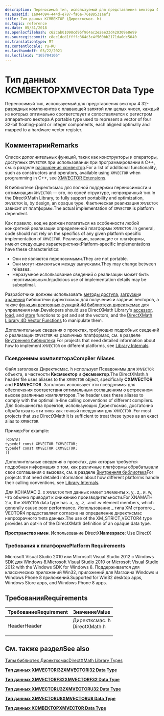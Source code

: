 ```yaml
---
description: Переносимый тип, используемый для представления вектора 4 32-разрядных компонентов с плавающей запятой или целых чисел, каждый из которых оптимально соответствует и сопоставляется с регистром аппаратного вектора.
ms.assetid: 1a044094-444d-e787-fa6a-76e88531aef1
title: Тип данных КСМВЕКТОР (Директксмас. h)
ms.topic: reference
ms.date: 05/31/2018
ms.openlocfilehash: c62cab01098cd95f904ac2e2ee33d420309e8e99
ms.sourcegitcommit: c8ec1ded1ffffc364d3c4f560bb2171da0dc5040
ms.translationtype: MT
ms.contentlocale: ru-RU
ms.lasthandoff: 03/22/2021
ms.locfileid: "105704106"
---
```

# <a name="xmvector-data-type"></a><span data-ttu-id="92f9b-103">Тип данных КСМВЕКТОР</span><span class="sxs-lookup"><span data-stu-id="92f9b-103">XMVECTOR Data Type</span></span>

<span data-ttu-id="92f9b-104">Переносимый тип, используемый для представления вектора 4 32-разрядных компонентов с плавающей запятой или целых чисел, каждый из которых оптимально соответствует и сопоставляется с регистром аппаратного вектора.</span><span class="sxs-lookup"><span data-stu-id="92f9b-104">A portable type used to represent a vector of four 32-bit floating-point or integer components, each aligned optimally and mapped to a hardware vector register.</span></span>

## <a name="remarks"></a><span data-ttu-id="92f9b-105">Комментарии</span><span class="sxs-lookup"><span data-stu-id="92f9b-105">Remarks</span></span>

<span data-ttu-id="92f9b-106">Список дополнительных функций, таких как конструкторы и операторы, доступных `XMVECTOR` при использовании при программировании в C++, см. в разделе [расширения ксмвектор](ovw-xmvector-extensions.md).</span><span class="sxs-lookup"><span data-stu-id="92f9b-106">For a list of additional functionality, such as constructors and operators, available using `XMVECTOR` when programming in C++, see [XMVECTOR Extensions](ovw-xmvector-extensions.md).</span></span>

<span data-ttu-id="92f9b-107">В библиотеке Директксмас для полной поддержки переносимости и оптимизации `XMVECTOR` — это, по своей структуре, непрозрачный тип.</span><span class="sxs-lookup"><span data-stu-id="92f9b-107">In the DirectXMath Library, to fully support portability and optimization, `XMVECTOR` is, by design, an opaque type.</span></span> <span data-ttu-id="92f9b-108">Фактическая реализация `XMVECTOR` зависит от платформы.</span><span class="sxs-lookup"><span data-stu-id="92f9b-108">The actual implementation of `XMVECTOR` is platform dependent.</span></span>

<span data-ttu-id="92f9b-109">Как правило, код не должен полагаться на особенности любой конкретной реализации определенной платформы `XMVECTOR` .</span><span class="sxs-lookup"><span data-stu-id="92f9b-109">In general, code should not rely on the specifics of any given platform specific implementation of `XMVECTOR`.</span></span> <span data-ttu-id="92f9b-110">Реализации, зависящие от платформы, имеют следующие характеристики:</span><span class="sxs-lookup"><span data-stu-id="92f9b-110">Platform-specific implementations have these characteristics:</span></span>

-   <span data-ttu-id="92f9b-111">Они не являются переносимыми.</span><span class="sxs-lookup"><span data-stu-id="92f9b-111">They are not portable.</span></span>
-   <span data-ttu-id="92f9b-112">Они могут изменяться между выпусками.</span><span class="sxs-lookup"><span data-stu-id="92f9b-112">They may change between releases.</span></span>
-   <span data-ttu-id="92f9b-113">Неразумное использование сведений о реализации может быть неоптимальным.</span><span class="sxs-lookup"><span data-stu-id="92f9b-113">Injudicious use of implementation details may be suboptimal.</span></span>

<span data-ttu-id="92f9b-114">Разработчики должны использовать [методы доступа](ovw-xnamath-reference-functions-accessors.md), [загрузки](ovw-xnamath-reference-functions-load.md)и [хранения](ovw-xnamath-reference-functions-storage.md) библиотеки директксмас для получения и задания векторов, а также [функции векторных функций 4d библиотеки директксмас](ovw-xnamath-reference-functions-vector4.md) для управления ими.</span><span class="sxs-lookup"><span data-stu-id="92f9b-114">Developers should use DirectXMath Library's [accessor](ovw-xnamath-reference-functions-accessors.md), [load](ovw-xnamath-reference-functions-load.md), and [store](ovw-xnamath-reference-functions-storage.md) functions to get and set the vectors, and the [DirectXMath Library 4D Vector Functions](ovw-xnamath-reference-functions-vector4.md) to manipulate them.</span></span>

<span data-ttu-id="92f9b-115">Дополнительные сведения о проектах, требующих подробных сведений о реализации `XMVECTOR` на различных платформах, см. в разделе [Внутренняя библиотека](pg-xnamath-internals.md).</span><span class="sxs-lookup"><span data-stu-id="92f9b-115">For projects that need detailed information about how to implement `XMVECTOR` on different platforms, see [Library Internals](pg-xnamath-internals.md).</span></span>

### <a name="compiler-aliases"></a><span data-ttu-id="92f9b-116">Псевдонимы компилятора</span><span class="sxs-lookup"><span data-stu-id="92f9b-116">Compiler Aliases</span></span>

<span data-ttu-id="92f9b-117">Файл заголовка Директксмас. h использует Псевдонимы для `XMVECTOR` объекта, в частности **Кксмвектор** и **фксмвектор**.</span><span class="sxs-lookup"><span data-stu-id="92f9b-117">The DirectXMath.h header file uses aliases to the `XMVECTOR` object, specifically **CXMVECTOR** and **FXMVECTOR**.</span></span> <span data-ttu-id="92f9b-118">Заголовок использует эти псевдонимы для обеспечения соответствия оптимальным соглашениям о встроенном вызове различных компиляторов.</span><span class="sxs-lookup"><span data-stu-id="92f9b-118">The header uses these aliases to comply with the optimal in-line calling conventions of different compilers.</span></span> <span data-ttu-id="92f9b-119">Для большинства проектов, использующих Директксмас, достаточно обрабатывать эти типы как точный псевдоним для `XMVECTOR` .</span><span class="sxs-lookup"><span data-stu-id="92f9b-119">For most projects that use DirectXMath it is sufficient to treat these types as an exact alias to `XMVECTOR`.</span></span>

<span data-ttu-id="92f9b-120">Пример:</span><span class="sxs-lookup"><span data-stu-id="92f9b-120">For example:</span></span>


```
[CDATA[
typedef const XMVECTOR FXMVECTOR;
typedef const XMVECTOR CXMVECTOR;
]]
```



<span data-ttu-id="92f9b-121">Дополнительные сведения о проектах, для которых требуется подробная информация о том, как различные платформы обрабатывали свои соглашения о вызовах, см. в разделе [Внутренняя библиотека](pg-xnamath-internals.md)</span><span class="sxs-lookup"><span data-stu-id="92f9b-121">For projects that need detailed information about how different platforms handle their calling conventions, see [Library Internals](pg-xnamath-internals.md).</span></span>

<span data-ttu-id="92f9b-122">Для КСНАМАС 2. x `XMVECTOR` тип данных имеет элементы x, y,. z,. и. w, что обычно приводит к снижению производительности.</span><span class="sxs-lookup"><span data-stu-id="92f9b-122">For XNAMATH 2.x, the `XMVECTOR` data type has .x, .y, .z, .and .w element members, which generally cause poor performance.</span></span> <span data-ttu-id="92f9b-123">Использование \_ типа XM строгого \_ VECTOR4 предоставляет согласие на определение директксмас непрозрачного типа данных.</span><span class="sxs-lookup"><span data-stu-id="92f9b-123">The use of the XM\_STRICT\_VECTOR4 type provides an opt-in of the DirectXMath definition of an opaque data type.</span></span>

<span data-ttu-id="92f9b-124">**Пространство имен**. Использование DirectX</span><span class="sxs-lookup"><span data-stu-id="92f9b-124">**Namespace**: Use DirectX</span></span>

### <a name="platform-requirements"></a><span data-ttu-id="92f9b-125">Требования к платформе</span><span class="sxs-lookup"><span data-stu-id="92f9b-125">Platform Requirements</span></span>

<span data-ttu-id="92f9b-126">Microsoft Visual Studio 2010 или Microsoft Visual Studio 2012 с Windows SDK для Windows 8.</span><span class="sxs-lookup"><span data-stu-id="92f9b-126">Microsoft Visual Studio 2010 or Microsoft Visual Studio 2012 with the Windows SDK for Windows 8.</span></span> <span data-ttu-id="92f9b-127">Поддерживается для классических приложений Win32, приложений для Магазина Windows и Windows Phone 8 приложений.</span><span class="sxs-lookup"><span data-stu-id="92f9b-127">Supported for Win32 desktop apps, Windows Store apps, and Windows Phone 8 apps.</span></span>

## <a name="requirements"></a><span data-ttu-id="92f9b-128">Требования</span><span class="sxs-lookup"><span data-stu-id="92f9b-128">Requirements</span></span>



| <span data-ttu-id="92f9b-129">Требование</span><span class="sxs-lookup"><span data-stu-id="92f9b-129">Requirement</span></span> | <span data-ttu-id="92f9b-130">Значение</span><span class="sxs-lookup"><span data-stu-id="92f9b-130">Value</span></span> |
|-------------------|------------------------------------------------------------------------------------------|
| <span data-ttu-id="92f9b-131">Header</span><span class="sxs-lookup"><span data-stu-id="92f9b-131">Header</span></span><br/> | <dl> <span data-ttu-id="92f9b-132"><dt>Директксмас. h</dt></span><span class="sxs-lookup"><span data-stu-id="92f9b-132"><dt>DirectXMath.h</dt></span></span> </dl> |



## <a name="see-also"></a><span data-ttu-id="92f9b-133">См. также раздел</span><span class="sxs-lookup"><span data-stu-id="92f9b-133">See also</span></span>

<dl> <dt>

[<span data-ttu-id="92f9b-134">Типы библиотек Директксмас</span><span class="sxs-lookup"><span data-stu-id="92f9b-134">DirectXMath Library Types</span></span>](ovw-xnamath-reference-types.md)
</dt> <dt>

[<span data-ttu-id="92f9b-135">**Тип данных XMVECTORI32**</span><span class="sxs-lookup"><span data-stu-id="92f9b-135">**XMVECTORI32 Data Type**</span></span>](xmvectori32-data-type.md)
</dt> <dt>

[<span data-ttu-id="92f9b-136">**Тип данных XMVECTORF32**</span><span class="sxs-lookup"><span data-stu-id="92f9b-136">**XMVECTORF32 Data Type**</span></span>](xmvectorf32-data-type.md)
</dt> <dt>

[<span data-ttu-id="92f9b-137">**Тип данных XMVECTORU32**</span><span class="sxs-lookup"><span data-stu-id="92f9b-137">**XMVECTORU32 Data Type**</span></span>](xmvectoru32-data-type.md)
</dt> <dt>

[<span data-ttu-id="92f9b-138">**Тип данных XMVECTORU8**</span><span class="sxs-lookup"><span data-stu-id="92f9b-138">**XMVECTORU8 Data Type**</span></span>](xmvectoru8-data-type.md)
</dt> <dt>

[<span data-ttu-id="92f9b-139">**Тип данных КСМВЕКТОР**</span><span class="sxs-lookup"><span data-stu-id="92f9b-139">**XMVECTOR Data Type**</span></span>](xmvector-data-type.md)
</dt> </dl>

 

 




